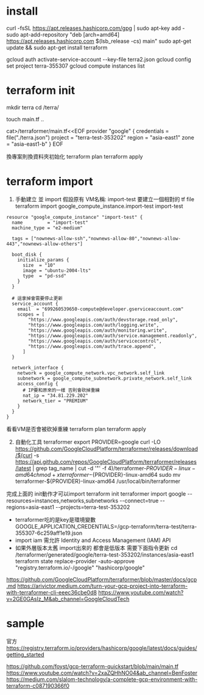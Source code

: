 # install
curl -fsSL https://apt.releases.hashicorp.com/gpg | sudo apt-key add -
sudo apt-add-repository "deb [arch=amd64] https://apt.releases.hashicorp.com $(lsb_release -cs) main"
sudo apt-get update && sudo apt-get install terraform

gcloud auth activate-service-account --key-file terra2.json
gcloud config set project terra-355307
gcloud compute instances list

# terraform init
mkdir terra
cd /terra/

touch main.tf ..

cat>/terraformer/main.tf<<EOF
provider "google" {
credentials = file("./terra.json")
  project = "terra-test-353202"
  region  = "asia-east1"
  zone    = "asia-east1-b"
}
EOF

換專案則換資料夾初始化
terraform plan
terraform apply

# terraform import
1. 手動建立 並 import
假設原有 VM名稱: import-test
要建立一個相對的 tf file
terraform import google_compute_instance.import-test import-test
```
resource "google_compute_instance" "import-test" {
  name         = "import-test"
  machine_type = "e2-medium"

  tags = ["nownews-allow-ssh","nownews-allow-80","nownews-allow-443","nownews-allow-others"]

  boot_disk {
    initialize_params {
      size  = "10"
      image = "ubuntu-2004-lts"
      type  = "pd-ssd"
    }
  }

  # 這拿掉會需要停止更新
  service_account {
    email  = "699260539650-compute@developer.gserviceaccount.com"
    scopes = [
        "https://www.googleapis.com/auth/devstorage.read_only",
        "https://www.googleapis.com/auth/logging.write",
        "https://www.googleapis.com/auth/monitoring.write",
        "https://www.googleapis.com/auth/service.management.readonly",
        "https://www.googleapis.com/auth/servicecontrol",
        "https://www.googleapis.com/auth/trace.append",
      ]
  }

  network_interface {
    network = google_compute_network.vpc_network.self_link
    subnetwork = google_compute_subnetwork.private_network.self_link
    access_config {
      # IP要和原來的一樣 否則會砍掉重練
      nat_ip = "34.81.229.202"
      network_tier = "PREMIUM"
    }
  }
}
```
看看VM是否會被砍掉重練
terraform plan
terraform apply

2. 自動化工具 terraformer
export PROVIDER=google
curl -LO https://github.com/GoogleCloudPlatform/terraformer/releases/download/$(curl -s https://api.github.com/repos/GoogleCloudPlatform/terraformer/releases/latest | grep tag_name | cut -d '"' -f 4)/terraformer-${PROVIDER}-linux-amd64
chmod +x terraformer-${PROVIDER}-linux-amd64
sudo mv terraformer-${PROVIDER}-linux-amd64 /usr/local/bin/terraformer

完成上面的 init動作才可以import
terraform init
terraformer import google --resources=instances,networks,subnetworks --connect=true --regions=asia-east1 --projects=terra-test-353202


* terraformer吃的是key是環境變數 GOOGLE_APPLICATION_CREDENTIALS=/gcp-terraform/terra-test/terra-355307-6c259aff1e19.json
* import iam 需允許 Identity and Access Management (IAM) API
* 如果外層版本太舊 import出來的 都會是低版本 需要下面指令更新
cd /terraformer/generated/google/terra-test-353202/instances/asia-east1
terraform state replace-provider -auto-approve "registry.terraform.io/-/google" "hashicorp/google"




https://github.com/GoogleCloudPlatform/terraformer/blob/master/docs/gcp.md
https://arivictor.medium.com/turn-your-gcp-project-into-terraform-with-terraformer-cli-eeec36cbe0d8
https://www.youtube.com/watch?v=2GE0GAsIz_M&ab_channel=GoogleCloudTech


# sample
官方
https://registry.terraform.io/providers/hashicorp/google/latest/docs/guides/getting_started

https://github.com/foyst/gcp-terraform-quickstart/blob/main/main.tf
https://www.youtube.com/watch?v=2xaZQHhNO04&ab_channel=BenFoster
https://medium.com/slalom-technology/a-complete-gcp-environment-with-terraform-c087190366f0